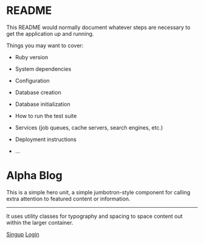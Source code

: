 # README

This README would normally document whatever steps are necessary to get the
application up and running.

Things you may want to cover:

* Ruby version

* System dependencies

* Configuration

* Database creation

* Database initialization

* How to run the test suite

* Services (job queues, cache servers, search engines, etc.)

* Deployment instructions

* ...

<div id="page-contend">
    <div class="container" id = "home-container">
        <div class="jumbotron text-center text-white" >
            <h1 class="display-4"> Alpha Blog</h1>
            <p class="lead">This is a simple hero unit, a simple jumbotron-style component for calling extra attention to featured content or information.</p>
            <hr class="my-4">
            <p>It uses utility classes for typography and spacing to space content out within the larger container.</p>
            <a class="btn btn-success btn-lg" href="#" role="button">Singup</a>
            <a class="btn btn-success btn-lg" href="#" role="button">Login</a>
        </div>
    </div>
</div>